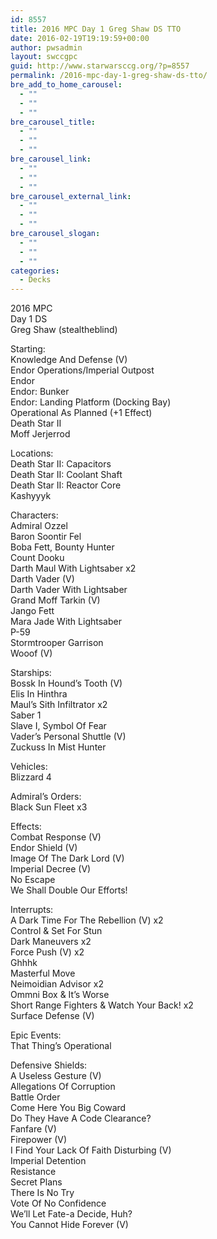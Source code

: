```yaml
---
id: 8557
title: 2016 MPC Day 1 Greg Shaw DS TTO
date: 2016-02-19T19:19:59+00:00
author: pwsadmin
layout: swccgpc
guid: http://www.starwarsccg.org/?p=8557
permalink: /2016-mpc-day-1-greg-shaw-ds-tto/
bre_add_to_home_carousel:
  - ""
  - ""
  - ""
bre_carousel_title:
  - ""
  - ""
  - ""
bre_carousel_link:
  - ""
  - ""
  - ""
bre_carousel_external_link:
  - ""
  - ""
  - ""
bre_carousel_slogan:
  - ""
  - ""
  - ""
categories:
  - Decks
---
```

2016 MPC  
Day 1 DS  
Greg Shaw (stealtheblind)

Starting:  
Knowledge And Defense (V)  
Endor Operations/Imperial Outpost  
Endor  
Endor: Bunker  
Endor: Landing Platform (Docking Bay)  
Operational As Planned (+1 Effect)  
Death Star II  
Moff Jerjerrod

Locations:  
Death Star II: Capacitors  
Death Star II: Coolant Shaft  
Death Star II: Reactor Core  
Kashyyyk

Characters:  
Admiral Ozzel  
Baron Soontir Fel  
Boba Fett, Bounty Hunter  
Count Dooku  
Darth Maul With Lightsaber x2  
Darth Vader (V)  
Darth Vader With Lightsaber  
Grand Moff Tarkin (V)  
Jango Fett  
Mara Jade With Lightsaber  
P-59  
Stormtrooper Garrison  
Wooof (V)

Starships:  
Bossk In Hound&#8217;s Tooth (V)  
Elis In Hinthra  
Maul&#8217;s Sith Infiltrator x2  
Saber 1  
Slave I, Symbol Of Fear  
Vader&#8217;s Personal Shuttle (V)  
Zuckuss In Mist Hunter

Vehicles:  
Blizzard 4

Admiral&#8217;s Orders:  
Black Sun Fleet x3

Effects:  
Combat Response (V)  
Endor Shield (V)  
Image Of The Dark Lord (V)  
Imperial Decree (V)  
No Escape  
We Shall Double Our Efforts!

Interrupts:  
A Dark Time For The Rebellion (V) x2  
Control & Set For Stun  
Dark Maneuvers x2  
Force Push (V) x2  
Ghhhk  
Masterful Move  
Neimoidian Advisor x2  
Ommni Box & It&#8217;s Worse  
Short Range Fighters & Watch Your Back! x2  
Surface Defense (V)

Epic Events:  
That Thing&#8217;s Operational

Defensive Shields:  
A Useless Gesture (V)  
Allegations Of Corruption  
Battle Order  
Come Here You Big Coward  
Do They Have A Code Clearance?  
Fanfare (V)  
Firepower (V)  
I Find Your Lack Of Faith Disturbing (V)  
Imperial Detention  
Resistance  
Secret Plans  
There Is No Try  
Vote Of No Confidence  
We&#8217;ll Let Fate-a Decide, Huh?  
You Cannot Hide Forever (V)